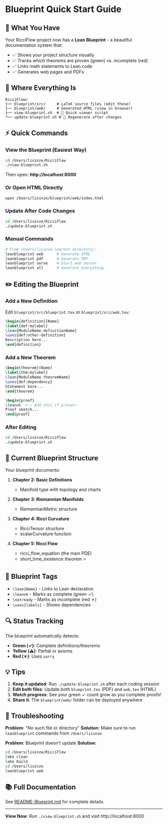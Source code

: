 # Blueprint Quick Start Guide

## 🎯 What You Have

Your RicciFlow project now has a **Lean Blueprint** - a beautiful documentation system that:
- ✅ Shows your project structure visually
- ✅ Tracks which theorems are proven (green) vs. incomplete (red)
- ✅ Links math statements to Lean code
- ✅ Generates web pages and PDFs

## 📂 Where Everything Is

```
RicciFlow/
├── blueprint/src/     # LaTeX source files (edit these)
├── blueprint/web/     # Generated HTML (view in browser)
├── view-blueprint.sh  # 🚀 Quick viewer script
└── update-blueprint.sh # 🔄 Regenerate after changes
```

## ⚡ Quick Commands

### View the Blueprint (Easiest Way)

```bash
cd /Users/lixinze/RicciFlow
./view-blueprint.sh
```

Then open: **http://localhost:8000**

### Or Open HTML Directly

```bash
open /Users/lixinze/blueprint/web/index.html
```

### Update After Code Changes

```bash
cd /Users/lixinze/RicciFlow
./update-blueprint.sh
```

### Manual Commands

```bash
# From /Users/lixinze (parent directory):
leanblueprint web      # Generate HTML
leanblueprint pdf      # Generate PDF
leanblueprint serve    # Start web server
leanblueprint all      # Generate everything
```

## ✏️ Editing the Blueprint

### Add a New Definition

Edit `blueprint/src/blueprint.tex` or `blueprint/src/web.tex`:

```latex
\begin{definition}[Name]
\label{def:mylabel}
\lean{ModuleName.definitionName}
\uses{def:other-definition}
Description here...
\end{definition}
```

### Add a New Theorem

```latex
\begin{theorem}[Name]
\label{thm:mylabel}
\lean{ModuleName.theoremName}
\uses{def:dependency}
Statement here...
\end{theorem}

\begin{proof}
\leanok  % ← Add this if proven!
Proof sketch...
\end{proof}
```

### After Editing

```bash
cd /Users/lixinze/RicciFlow
./update-blueprint.sh
```

## 🎨 Current Blueprint Structure

Your blueprint documents:

1. **Chapter 2: Basic Definitions**
   - Manifold type with topology and charts

2. **Chapter 3: Riemannian Manifolds**
   - RiemannianMetric structure

3. **Chapter 4: Ricci Curvature**
   - RicciTensor structure
   - scalarCurvature function

4. **Chapter 5: Ricci Flow**
   - ricci_flow_equation (the main PDE)
   - short_time_existence theorem ⭐

## 🎯 Blueprint Tags

- `\lean{Name}` - Links to Lean declaration
- `\leanok` - Marks as complete (green ✓)
- `\notready` - Marks as incomplete (red ✗)
- `\uses{labels}` - Shows dependencies

## 🔍 Status Tracking

The blueprint automatically detects:
- **Green (✓)**: Complete definitions/theorems
- **Yellow (⚠️)**: Partial or axioms
- **Red (✗)**: Uses `sorry`

## 💡 Tips

1. **Keep it updated**: Run `./update-blueprint.sh` after each coding session
2. **Edit both files**: Update both `blueprint.tex` (PDF) and `web.tex` (HTML)
3. **Watch progress**: See your green ✓ count grow as you complete proofs!
4. **Share it**: The `blueprint/web/` folder can be deployed anywhere

## 🐛 Troubleshooting

**Problem**: "No such file or directory"
**Solution**: Make sure to run `leanblueprint` commands from `/Users/lixinze`

**Problem**: Blueprint doesn't update
**Solution**:
```bash
cd /Users/lixinze/RicciFlow
lake clean
lake build
cd /Users/lixinze
leanblueprint web
```

## 📚 Full Documentation

See [README-Blueprint.md](README-Blueprint.md) for complete details.

---

**View Now**: Run `./view-blueprint.sh` and visit http://localhost:8000
